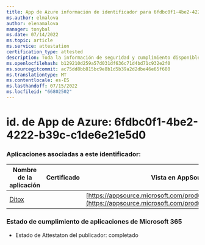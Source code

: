 ```yaml
---
title: App de Azure información de identificador para 6fdbc0f1-4be2-4222-b39c-c1de6e21e5d0
ms.author: elmalova
author: elenamalova
manager: tonybal
ms.date: 07/14/2022
ms.topic: article
ms.service: attestation
certification_type: attested
description: Toda la información de seguridad y cumplimiento disponible para 6fdbc0f1-4be2-4222-b39c-c1de6e21e5d0.
ms.openlocfilehash: b129210d259a57d031df636c71d4bd71c932e2f0
ms.sourcegitcommit: ac75dd8bb815bc9e8b1d5b39a2d2dbe46e65f680
ms.translationtype: MT
ms.contentlocale: es-ES
ms.lasthandoff: 07/15/2022
ms.locfileid: "66802502"
---
```

# <a name="azure-app-id-6fdbc0f1-4be2-4222-b39c-c1de6e21e5d0"></a>id. de App de Azure: 6fdbc0f1-4be2-4222-b39c-c1de6e21e5d0


### <a name="apps-associated-with-this-id"></a>Aplicaciones asociadas a este identificador:
| **Nombre de la aplicación** | **Certificado** | **Vista en AppSource** |
|--------------|---------------|-----------------------|
| [Ditox](../forward/WA200004193.md) |  | [https://appsource.microsoft.com/product/office/WA200004193](https://appsource.microsoft.com/product/office/WA200004193) |

### <a name="microsoft-365-app-compliance-status"></a>Estado de cumplimiento de aplicaciones de Microsoft 365
- Estado de Attestaton del publicador: completado
